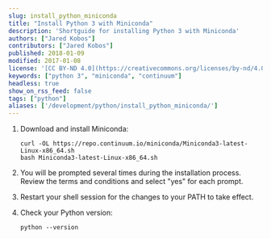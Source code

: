 ```yaml
---
slug: install_python_miniconda
title: "Install Python 3 with Miniconda"
description: 'Shortguide for installing Python 3 with Miniconda'
authors: ["Jared Kobos"]
contributors: ["Jared Kobos"]
published: 2018-01-09
modified: 2017-01-08
license: '[CC BY-ND 4.0](https://creativecommons.org/licenses/by-nd/4.0)'
keywords: ["python 3", "miniconda", "continuum"]
headless: true
show_on_rss_feed: false
tags: ["python"]
aliases: ['/development/python/install_python_miniconda/']
---
```

<!-- Installation instructions for Python 3. -->

1.  Download and install Miniconda:

        curl -OL https://repo.continuum.io/miniconda/Miniconda3-latest-Linux-x86_64.sh
        bash Miniconda3-latest-Linux-x86_64.sh

2.  You will be prompted several times during the installation process. Review the terms and conditions and select "yes" for each prompt.

3.  Restart your shell session for the changes to your PATH to take effect.


4.  Check your Python version:

        python --version
